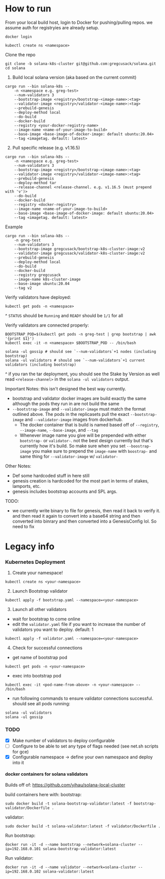 # How to run
From your local build host, login to Docker for pushing/pulling repos. we assume auth for registryies are already setup.
```
docker login
```

```
kubectl create ns <namespace>
```

Clone the repo
```
git clone -b solana-k8s-cluster git@github.com:gregcusack/solana.git
cd solana
```

1) Build local solana version (aka based on the current commit)
```
cargo run --bin solana-k8s -- 
    -n <namespace e.g. greg-test> 
    --num-validators 3 
    --bootstrap-image <registry>/bootstrap-<image-name>:<tag>
    --validator-image <registry>/validator-<image-name>:<tag>
    --prebuild-genesis 
    --deploy-method local 
    --do-build 
    --docker-build 
    --registry <your-docker-registry-name>
    --image-name <name-of-your-image-to-build>
    --base-image <base-image-of-docker-image: default ubuntu:20.04>
    --tag <imagetag. default: latest>
```


2) Pull specific release (e.g. v1.16.5)
```
cargo run --bin solana-k8s -- 
    -n <namespace e.g. greg-test> 
    --num-validators 3 
    --bootstrap-image <registry>/bootstrap-<image-name>:<tag>
    --validator-image <registry>/validator-<image-name>:<tag>
    --prebuild-genesis 
    --deploy-method tar
    --release-channel <release-channel. e.g. v1.16.5 (must prepend with 'v')>
    --do-build 
    --docker-build 
    --registry <docker-registry>
    --image-name <name-of-your-image-to-build>
    --base-image <base-image-of-docker-image: default ubuntu:20.04>
    --tag <imagetag. default: latest>
```

Example
```
cargo run --bin solana-k8s -- 
    -n greg-test
    --num-validators 3 
    --bootstrap-image gregcusack/bootstrap-k8s-cluster-image:v2
    --validator-image gregcusack/validator-k8s-cluster-image:v2
    --prebuild-genesis 
    --deploy-method local 
    --do-build 
    --docker-build 
    --registry gregcusack
    --image-name k8s-cluster-image
    --base-image ubuntu:20.04
    --tag v2

```

Verify validators have deployed:
```
kubectl get pods -n <namespace>
```
^ `STATUS` should be `Running` and `READY` should be `1/1` for all

Verify validators are connected properly:
```
BOOTSTRAP_POD=$(kubectl get pods -n greg-test | grep bootstrap | awk '{print $1}')
kubectl exec -it -n <namespace> $BOOTSTRAP_POD -- /bin/bash

solana -ul gossip # should see `--num-validators`+1 nodes (including bootstrap)
solana -ul validators # should see `--num-validators`+1 current validators (including bootstrap)
```
^ if you ran the tar deployment, you should see the Stake by Version as well read `<release-channel>` in the `solana -ul validators` output.


Important Notes: this isn't designed the best way currently. 
- bootstrap and validator docker images are build exactly the same although the pods they run in are not build the same
- `--bootstrap-image` and `--validator-image` must match the format outlined above. The pods in the replicasets pull the exact `--bootstrap-image` and `--validator-image` images from dockerhub.
    - The docker container that is build is named based off of `--registry`, `--image-name`, `--base-image`, and `--tag`
    - Whenever image name you give will be prepended with either `bootstrap-` or `validator-`. not the best design currently but that's currently how it's build. 
    So make sure when you set `--boostrap-image` you make sure to prepend the `image-name` with `boostrap-` and same thing for `--validator-image` w/ `validator-`


Other Notes:
- Def some hardcoded stuff in here still 
- genesis creation is hardcoded for the most part in terms of stakes, lamports, etc. 
- genesis includes bootstrap accounts and SPL args.

TODO:
- we currently write binary to file for genesis, then read it back to verify it. and then read it again to convert into a base64 string and then converted into binrary and then converted into a GenesisConfig lol. So need to fix


# Legacy info
### Kubernetes Deployment 
1) Create your namespace!
```
kubectl create ns <your-namespace>
```
2) Launch Bootstrap validator
```
kubectl apply -f bootstrap.yaml --namespace=<your-namespace>
```

3) Launch all other validators
- wait for bootstrap to come online
- edit the `validator.yaml` file if you want to increase the number of validators you want to deploy. default: 1
```
kubectl apply -f validator.yaml --namespace=<your-namespace>
```

4) Check for successful connections
- get name of bootstrap pod
```
kubectl get pods -n <your-namespace>
```
- exec into bootstrap pod
```
kubectl exec -it <pod-name-from-above> -n <your-namespace> -- /bin/bash
```
- run following commands to ensure validator connections successful. should see all pods running:
```
solana -ul validators
solana -ul gossip
```



### TODO
- [x] Make number of validators to deploy configurable
- [ ] Configure to be able to set any type of flags needed (see net.sh scripts for gce)
- [x] Configurable namespace -> define your own namespace and deploy into it

#### docker containers for solana validators
Builds off of: https://github.com/yihau/solana-local-cluster


build containers here with:
bootstrap:
```
sudo docker build -t solana-bootstrap-validator:latest -f bootstrap-validator/Dockerfile .
```

validator:
```
sudo docker build -t solana-validator:latest -f validator/Dockerfile .
```

Run bootstrap:
```
docker run -it -d --name bootstrap --network=solana-cluster --ip=192.168.0.101 solana-bootstrap-validator:latest
```

Run validator:
```
docker run -it -d --name validator --network=solana-cluster --ip=192.168.0.102 solana-validator:latest
```
